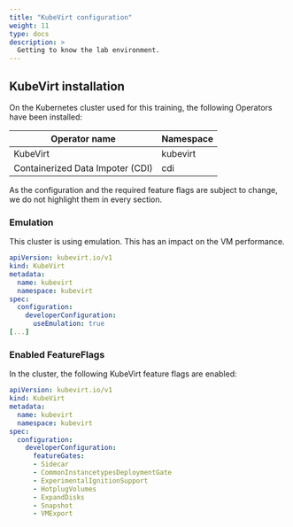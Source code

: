 ```yaml
---
title: "KubeVirt configuration"
weight: 11
type: docs
description: >
  Getting to know the lab environment.
---
```



## KubeVirt installation

On the Kubernetes cluster used for this training, the following Operators have been installed:

| Operator name                    | Namespace  |
|----------------------------------|------------|
| KubeVirt                         | kubevirt   |
| Containerized Data Impoter (CDI) | cdi        |

As the configuration and the required feature flags are subject to change, we do not highlight them in every section.


### Emulation

This cluster is using emulation. This has an impact on the VM performance.

```yaml
apiVersion: kubevirt.io/v1
kind: KubeVirt
metadata:
  name: kubevirt
  namespace: kubevirt
spec:
  configuration:
    developerConfiguration:
      useEmulation: true
[...]
```


### Enabled FeatureFlags

In the cluster, the following KubeVirt feature flags are enabled:

```yaml
apiVersion: kubevirt.io/v1
kind: KubeVirt
metadata:
  name: kubevirt
  namespace: kubevirt
spec:
  configuration:
    developerConfiguration:
      featureGates:
      - Sidecar
      - CommonInstancetypesDeploymentGate
      - ExperimentalIgnitionSupport
      - HotplugVolumes
      - ExpandDisks
      - Snapshot
      - VMExport
```
